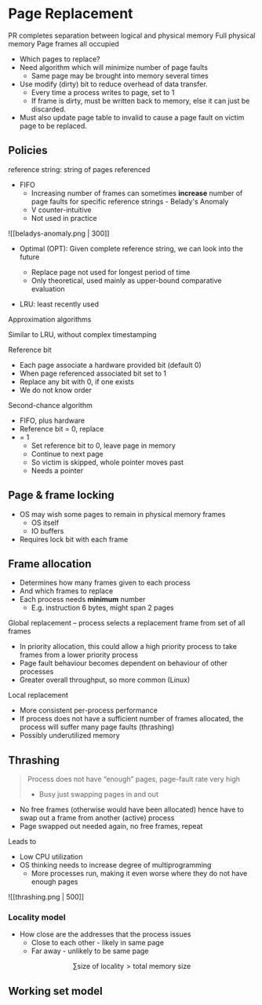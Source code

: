 # Page Replacement

PR completes separation between logical and physical memory
Full physical memory
Page frames all occupied
- Which pages to replace?
- Need algorithm which will minimize number of page faults
	- Same page may be brought into memory several times
- Use modify (dirty) bit to reduce overhead of data transfer.
	- Every time a process writes to page, set to 1
	- If frame is dirty, must be written back to memory, else it can just be discarded.
- Must also update page table to invalid to cause a page fault on victim page to be replaced.

## Policies
reference string: string of pages referenced

- FIFO
	- Increasing number of frames can sometimes **increase** number of page faults for specific reference strings - Belady's Anomaly
	- V counter-intuitive
	- Not used in practice

![[beladys-anomaly.png | 300]]

- Optimal (OPT): Given complete reference string, we can look into the future
	- Replace page not used for longest period of time
	- Only theoretical, used mainly as upper-bound comparative evaluation 
	
- LRU: least recently used

Approximation algorithms

Similar to LRU, without complex timestamping

Reference bit
- Each page associate a hardware provided bit (default 0)
- When page referenced associated bit set to 1
- Replace any bit with 0, if one exists
- We do not know order


Second-chance algorithm
- FIFO, plus hardware
- Reference bit = 0, replace
- = 1
	- Set reference bit to 0, leave page in memory
	- Continue to next page
	- So victim is skipped, whole pointer moves past
	- Needs a pointer

## Page & frame locking

- OS may wish some pages to remain in physical memory frames
	- OS itself
	- IO buffers
- Requires lock bit with each frame

## Frame allocation

- Determines how many frames given to each process
- And which frames to replace
- Each process needs **minimum** number
	- E.g. instruction 6 bytes, might span 2 pages
	
Global replacement – process selects a replacement frame from set of all frames
- In priority allocation, this could allow a high priority process to take frames from a lower priority process
- Page fault behaviour becomes dependent on behaviour of other processes
- Greater overall throughput, so more common (Linux)

Local replacement
- More consistent per-process performance
- If process does not have a sufficient number of frames allocated, the process will suffer many page faults (thrashing)
- Possibly underutilized memory

## Thrashing

> Process does not have “enough” pages, page-fault rate very high
> - Busy just swapping pages in and out

- No free frames (otherwise would have been allocated) hence have to swap out a frame from another (active) process
- Page swapped out needed again, no free frames, repeat

Leads to
- Low CPU utilization
- OS thinking needs to increase degree of multiprogramming
	- More processes run, making it even worse where they do not have enough pages

![[thrashing.png | 500]]


### Locality model

- How close are the addresses that the process issues
	- Close to each other - likely in same page
	- Far away - unlikely to be same page

$$\sum\limits \text{size of locality} > \text{total memory size}$$

## Working set model

